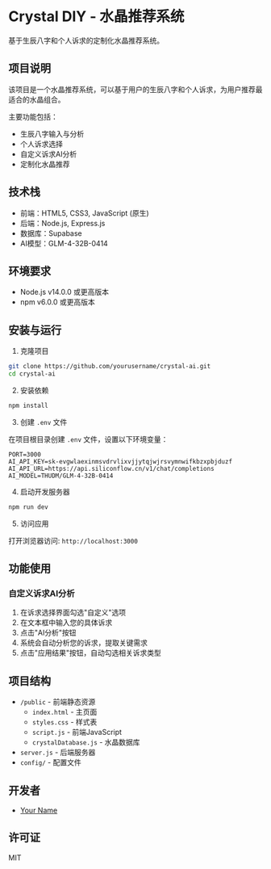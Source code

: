 # Crystal DIY - 水晶推荐系统

基于生辰八字和个人诉求的定制化水晶推荐系统。

## 项目说明

该项目是一个水晶推荐系统，可以基于用户的生辰八字和个人诉求，为用户推荐最适合的水晶组合。

主要功能包括：
- 生辰八字输入与分析
- 个人诉求选择
- 自定义诉求AI分析
- 定制化水晶推荐

## 技术栈

- 前端：HTML5, CSS3, JavaScript (原生)
- 后端：Node.js, Express.js
- 数据库：Supabase
- AI模型：GLM-4-32B-0414

## 环境要求

- Node.js v14.0.0 或更高版本
- npm v6.0.0 或更高版本

## 安装与运行

1. 克隆项目

```bash
git clone https://github.com/yourusername/crystal-ai.git
cd crystal-ai
```

2. 安装依赖

```bash
npm install
```

3. 创建 `.env` 文件

在项目根目录创建 `.env` 文件，设置以下环境变量：

```
PORT=3000
AI_API_KEY=sk-evgwlaexinmsvdrvlixvjjytqjwjrsvymnwifkbzxpbjduzf
AI_API_URL=https://api.siliconflow.cn/v1/chat/completions
AI_MODEL=THUDM/GLM-4-32B-0414
```

4. 启动开发服务器

```bash
npm run dev
```

5. 访问应用

打开浏览器访问: `http://localhost:3000`

## 功能使用

### 自定义诉求AI分析

1. 在诉求选择界面勾选"自定义"选项
2. 在文本框中输入您的具体诉求
3. 点击"AI分析"按钮
4. 系统会自动分析您的诉求，提取关键需求
5. 点击"应用结果"按钮，自动勾选相关诉求类型

## 项目结构

- `/public` - 前端静态资源
  - `index.html` - 主页面
  - `styles.css` - 样式表
  - `script.js` - 前端JavaScript
  - `crystalDatabase.js` - 水晶数据库
- `server.js` - 后端服务器
- `config/` - 配置文件

## 开发者

- [Your Name](https://github.com/yourusername)

## 许可证

MIT 